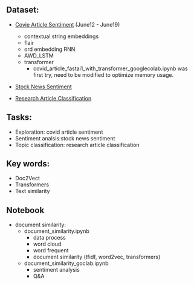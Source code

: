 ## Dataset:
* [Covie Article Sentiment](https://www.kaggle.com/saurabhshahane/covid-19-online-articles) (June12 - June19)
    - contextual string embeddings
    - flair
    - ord embedding RNN
    - AWD_LSTM
    - transformer
        - covid_article_fastai1_with_transformer_googlecolab.ipynb was first try, need to be modified to optimize memory usage.
 
* [Stock News Sentiment](https://www.kaggle.com/sidarcidiacono/news-sentiment-analysis-for-stock-data-by-company)
* [Research Article Classification](https://www.kaggle.com/blessondensil294/topic-modeling-for-research-articles?select=train.csv)


## Tasks:
* Exploration: covid article sentiment
* Sentiment analsis:stock news sentiment
* Topic classification: research article classification


## Key words:
* Doc2Vect
* Transformers
* Text similarity

## Notebook
* document similarity:
    * document_similarity.ipynb
        * data process
        * word cloud
        * word frequent
        * document similarity (tfidf, word2vec, transformers)   
    * document_similarity_goclab.ipynb
        * sentiment analysis
        * Q&A    

